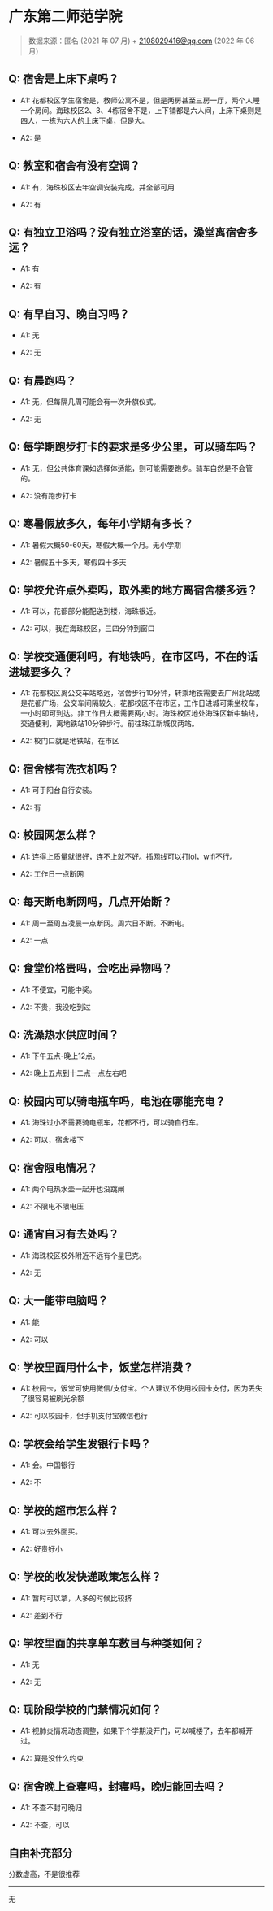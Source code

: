 # 广东第二师范学院

> 数据来源：匿名 (2021 年 07 月) + 2108029416@qq.com (2022 年 06 月)

## Q: 宿舍是上床下桌吗？

- A1: 花都校区学生宿舍是，教师公寓不是，但是两房甚至三房一厅，两个人睡一个房间。海珠校区2、3、4栋宿舍不是，上下铺都是六人间，上床下桌则是四人，一栋为六人的上床下桌，但是大。

- A2: 是

## Q: 教室和宿舍有没有空调？

- A1: 有，海珠校区去年空调安装完成，并全部可用

- A2: 有

## Q: 有独立卫浴吗？没有独立浴室的话，澡堂离宿舍多远？

- A1: 有

- A2: 有

## Q: 有早自习、晚自习吗？

- A1: 无

- A2: 无

## Q: 有晨跑吗？

- A1: 无，但每隔几周可能会有一次升旗仪式。

- A2: 无

## Q: 每学期跑步打卡的要求是多少公里，可以骑车吗？

- A1: 无，但公共体育课如选择体适能，则可能需要跑步。骑车自然是不会管的。

- A2: 没有跑步打卡

## Q: 寒暑假放多久，每年小学期有多长？

- A1: 暑假大概50-60天，寒假大概一个月。无小学期

- A2: 暑假五十多天，寒假四十多天

## Q: 学校允许点外卖吗，取外卖的地方离宿舍楼多远？

- A1: 可以，花都部分能配送到楼，海珠很近。

- A2: 可以，我在海珠校区，三四分钟到窗口

## Q: 学校交通便利吗，有地铁吗，在市区吗，不在的话进城要多久？

- A1: 花都校区离公交车站略远，宿舍步行10分钟，转乘地铁需要去广州北站或是花都广场，公交车间隔较久，花都校区不在市区，工作日进城可乘坐校车，一小时即可到达。非工作日大概需要两小时。海珠校区地处海珠区新中轴线，交通便利，离地铁站10分钟步行。前往珠江新城仅两站。

- A2: 校门口就是地铁站，在市区

## Q: 宿舍楼有洗衣机吗？

- A1: 可于阳台自行安装。

- A2: 有

## Q: 校园网怎么样？

- A1: 连得上质量就很好，连不上就不好。插网线可以打lol，wifi不行。

- A2: 工作日一点断网

## Q: 每天断电断网吗，几点开始断？

- A1: 周一至周五凌晨一点断网。周六日不断。不断电。

- A2: 一点

## Q: 食堂价格贵吗，会吃出异物吗？

- A1: 不便宜，可能中奖。

- A2: 不贵，我没吃到过

## Q: 洗澡热水供应时间？

- A1: 下午五点-晚上12点。

- A2: 晚上五点到十二点一点左右吧

## Q: 校园内可以骑电瓶车吗，电池在哪能充电？

- A1: 海珠过小不需要骑电瓶车，花都不行，可以骑自行车。

- A2: 可以，宿舍楼下

## Q: 宿舍限电情况？

- A1: 两个电热水壶一起开也没跳闸

- A2: 不限电不限电压

## Q: 通宵自习有去处吗？

- A1: 海珠校区校外附近不远有个星巴克。

- A2: 无

## Q: 大一能带电脑吗？

- A1: 能

- A2: 可以

## Q: 学校里面用什么卡，饭堂怎样消费？

- A1: 校园卡，饭堂可使用微信/支付宝。个人建议不使用校园卡支付，因为丢失了很容易被刷光余额

- A2: 可以校园卡，但手机支付宝微信也行

## Q: 学校会给学生发银行卡吗？

- A1: 会。中国银行

- A2: 不

## Q: 学校的超市怎么样？

- A1: 可以去外面买。

- A2: 好贵好小

## Q: 学校的收发快递政策怎么样？

- A1: 暂时可以拿，人多的时候比较挤

- A2: 差到不行

## Q: 学校里面的共享单车数目与种类如何？

- A1: 无

- A2: 无

## Q: 现阶段学校的门禁情况如何？

- A1: 视肺炎情况动态调整，如果下个学期没开门，可以喊楼了，去年都喊开过。

- A2: 算是没什么约束

## Q: 宿舍晚上查寝吗，封寝吗，晚归能回去吗？

- A1: 不查不封可晚归

- A2: 不查，可以

## 自由补充部分

分数虚高，不是很推荐

***

无